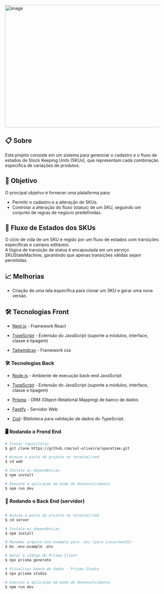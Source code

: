 <img width="800" alt="image" height="400" src="SKUs.gif"/>

## 📋 Sobre 
<p>
 Este projeto consiste em um sistema para gerenciar o cadastro e o fluxo de estados de Stock Keeping Units (SKUs), 
 que representam cada combinação específica de variações de produtos.
</p>

## 🎯 Objetivo

O principal objetivo é fornecer uma plataforma para:
-  Permitir o cadastro e a alteração de SKUs.
- Controlar a alteração do fluxo (status) de um SKU, seguindo um conjunto de regras de negócio predefinidas.

## 🔄 Fluxo de Estados dos SKUs

O ciclo de vida de um SKU é regido por um fluxo de estados com transições específicas e campos editáveis.            
A lógica de transição de status é encapsulada em um serviço SKUStateMachine, garantindo que apenas transições válidas sejam permitidas.

## 📈 Melhorias

- Criação de uma tela específica para clonar um SKU e gerar uma nova versão. 



## 🛠 Tecnologias Front

- [Next.js](https://nextjs.org/) - Framework React

- [TypeScript](https://www.typescriptlang.org/) - Extensão do JavaScript (suporte a módulos, interface, classe e tipagem)

- [Tailwindcss](https://tailwindcss.com/docs/installation) - Framework css


### 🛠 Tecnologias Back

- [Node.js](https://nodejs.org/en/) - Ambiente de execução back-end JavaScript

- [TypeScript](https://www.typescriptlang.org/) - Extensão do JavaScript (suporte a módulos, interface, classe e tipagem)

- [Prisma](https://www.prisma.io/) - ORM (Object-Relational Mapping) de banco de dados

- [Fastify](https://www.fastify.io/) - Servidor Web
 
- [Zod](https://github.com/colinhacks/zod)- Biblioteca para validação de dados do TypeScript.

### 🖥️ Rodando o Frond End 

```bash
# Clonar repositório
$ git clone https://github.com/sol-oliveira/spacetime.git

# Acesse a pasta do projeto no terminal/cmd
$ cd web

# Instale as dependências
$ npm install

# Execute a aplicação em modo de desenvolvimento
$ npm run dev
```


### 🎲 Rodando o Back End (servidor)

```bash

# Acesse a pasta do projeto no terminal/cmd
$ cd server

# Instale as dependências
$ npm install

# Renomei arquivo env.example para .env (para Linux/macOS)
$ mv .env.example .env

# Gerar o código do Prisma Client
$ npx prisma generate

# Visualisar banco de dados - Prisma Studio
$ npx prisma studio

# Execute a aplicação em modo de desenvolvimento
$ npm run dev

```






